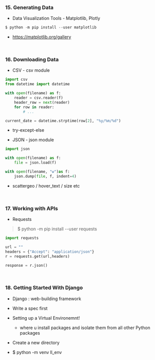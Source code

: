 ### 15. Generating Data
* Data Visualization Tools - Matplotlib, Plotly
```python
$ python -m pip install --user matplotlib
```
* https://matplotlib.org/gallery
<br />

### 16. Downloading Data
* CSV - csv module
```python
import csv
from datetime import datetime

with open(filename) as f:
    reader = csv.reader(f)
    header_row = next(reader)
    for row in reader:
        # ...

current_date = datetime.strptime(row[2], "%y/%m/%d")
```
* try-except-else

* JSON - json module
```python
import json

with open(filename) as f:
    file = json.load(f)

with open(filename, "w")as f:
    json.dump(file, f, indent=4)
```
* scattergeo / hover_text / size etc
<br/>

### 17. Working with APIs
* Requests

> $ python -m pip install --user requests
```python
import requests

url = ""
headers = {"Accept": "application/json"}
r = requests.get(url,headers)

response = r.json()
```
<BR/>

### 18. Getting Started With Django





* Django : web-building framework

* Write a spec first
* Setting up a Virtual Environemnt!
  * where u install packages and isolate them from all other Python packages

* Create a new directory
* $ python -m venv ll_env